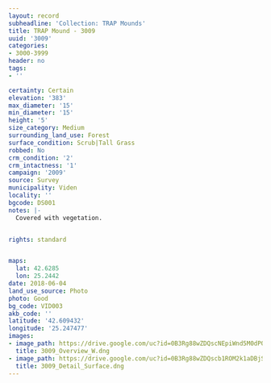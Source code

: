 ```yaml
---
layout: record
subheadline: 'Collection: TRAP Mounds'
title: TRAP Mound - 3009
uuid: '3009'
categories:
- 3000-3999
header: no
tags:
- ''

certainty: Certain
elevation: '383'
max_diameter: '15'
min_diameter: '15'
height: '5'
size_category: Medium
surrounding_land_use: Forest
surface_condition: Scrub|Tall Grass
robbed: No
crm_condition: '2'
crm_intactness: '1'
campaign: '2009'
source: Survey
municipality: Viden
locality: ''
bgcode: DS001
notes: |-
  Covered with vegetation.


rights: standard


maps:
  lat: 42.6285
  lon: 25.2442
date: 2018-06-04
land_use_source: Photo
photo: Good
bg_code: VID003
akb_code: ''
latitude: '42.609432'
longitude: '25.247477'
images:
- image_path: https://drive.google.com/uc?id=0B3Rg88wZDQscNEpiWnd5M0dPQmM
  title: 3009_Overview_W.dng
- image_path: https://drive.google.com/uc?id=0B3Rg88wZDQscb1ROM2k1aDBjSG8
  title: 3009_Detail_Surface.dng
---
```

